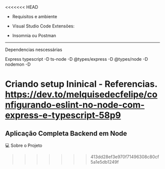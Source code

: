 <<<<<<< HEAD
- Requisitos e ambiente 

- Visual Studio Code
  Extensões:
- Insomnia ou Postman


---
Dependencias nescessárias

Express
typescript -D
ts-node -D 
@types/express -D
@types/node -D
nodemon -D


Criando setup Ininical - Referencias.
https://dev.to/melquisedecfelipe/configurando-eslint-no-node-com-express-e-typescript-58p9
=======
## Aplicação Completa Backend em Node

💻 Sobre o Projeto
>>>>>>> 413dd28ef3e970f71496308c80cf5a1e5db1249f
